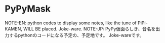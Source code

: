 # PyPyMask

NOTE-EN:
python codes to display some notes, like the tune of PiPi-KAMEN, WILL BE placed.
Joke-ware.
NOTE-JP:
PyPy仮面らしき、音名を出力するpythonのコードになる予定の、予定地です。
Joke-wareです。
